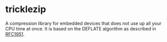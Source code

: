 # tricklezip
A compression library for embedded devices that does not use up all your CPU time at once. It is based on the DEFLATE algorithm as described in [RFC1951](https://www.ietf.org/rfc/rfc1951.txt).



